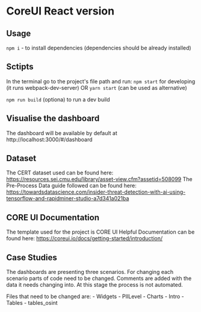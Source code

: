 # CoreUI React version

## Usage
`npm i` - to install dependencies (dependencies should be already installed)


## Sctipts 
In the terminal go to the project's file path and run:
`npm start` for developing (it runs webpack-dev-server)  OR
`yarn start` (can be used as alternative)

`npm run build` (optiona) to run a dev build  

## Visualise the dashboard
The dashboard will be available by default at http://localhost:3000/#/dashboard

## Dataset 
The CERT dataset used can be found here: https://resources.sei.cmu.edu/library/asset-view.cfm?assetid=508099
The Pre-Process Data guide followed can be found here: https://towardsdatascience.com/insider-threat-detection-with-ai-using-tensorflow-and-rapidminer-studio-a7d341a021ba

## CORE UI Documentation
The template used for the project is CORE UI
Helpful Documentation can be found here: https://coreui.io/docs/getting-started/introduction/

## Case Studies 
The dashboards are presenting three scenarios. For changing each scenario parts of code need to be changed.
Comments are added with the data it needs changing into. 
At this stage the process is not automated.

Files that need to be changed are:
    - Widgets
    - PIILevel
    - Charts
    - Intro
    - Tables
    - tables_osint

